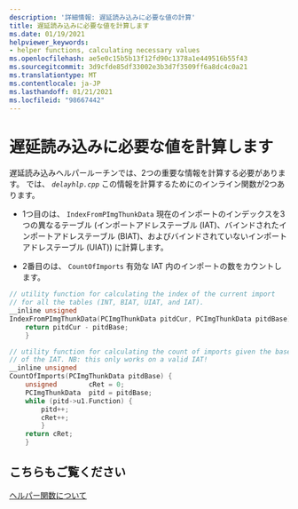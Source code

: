 ```yaml
---
description: '詳細情報: 遅延読み込みに必要な値の計算'
title: 遅延読み込みに必要な値を計算します
ms.date: 01/19/2021
helpviewer_keywords:
- helper functions, calculating necessary values
ms.openlocfilehash: ae5e0c15b5b13f12fd90c1378a1e449516b55f43
ms.sourcegitcommit: 3d9cfde85df33002e3b3d7f3509ff6a8dc4c0a21
ms.translationtype: MT
ms.contentlocale: ja-JP
ms.lasthandoff: 01/21/2021
ms.locfileid: "98667442"
---
```

# <a name="calculate-necessary-values-for-delay-loading"></a>遅延読み込みに必要な値を計算します

遅延読み込みヘルパールーチンでは、2つの重要な情報を計算する必要があります。 では、 *`delayhlp.cpp`* この情報を計算するためにのインライン関数が2つあります。

- 1つ目のは、 `IndexFromPImgThunkData` 現在のインポートのインデックスを3つの異なるテーブル (インポートアドレステーブル (IAT)、バインドされたインポートアドレステーブル (BIAT)、およびバインドされていないインポートアドレステーブル (UIAT)) に計算します。

- 2番目のは、 `CountOfImports` 有効な IAT 内のインポートの数をカウントします。

```C
// utility function for calculating the index of the current import
// for all the tables (INT, BIAT, UIAT, and IAT).
__inline unsigned
IndexFromPImgThunkData(PCImgThunkData pitdCur, PCImgThunkData pitdBase) {
    return pitdCur - pitdBase;
    }

// utility function for calculating the count of imports given the base
// of the IAT. NB: this only works on a valid IAT!
__inline unsigned
CountOfImports(PCImgThunkData pitdBase) {
    unsigned        cRet = 0;
    PCImgThunkData  pitd = pitdBase;
    while (pitd->u1.Function) {
        pitd++;
        cRet++;
        }
    return cRet;
    }
```

## <a name="see-also"></a>こちらもご覧ください

[ヘルパー関数について](understanding-the-helper-function.md)
